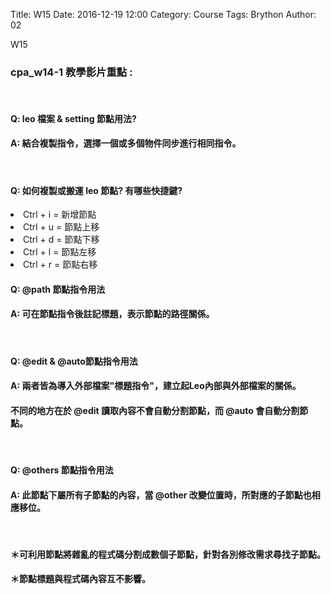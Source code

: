 Title: W15 
Date: 2016-12-19 12:00
Category: Course
Tags: Brython
Author: 02

W15

<h3>cpa_w14-1 教學影片重點 : </h3>
<br>
<h4><strong>Q: leo 檔案 & setting 節點用法?</strong></h4>
<h4>A: 結合複製指令，選擇一個或多個物件同步進行相同指令。</h4>
<br>
<h4><strong>Q: 如何複製或搬運 leo 節點? 有哪些快捷鍵? </strong></h4>
<li>Ctrl + i = 新增節點
<li>Ctrl + u = 節點上移
<li>Ctrl + d = 節點下移
<li>Ctrl + l = 節點左移
<li>Ctrl + r = 節點右移
<br>
<h4><strong>Q: @path 節點指令用法</strong></h4>
<h4>A: 可在節點指令後註記標題，表示節點的路徑關係。</h4>
<br>
<h4><strong>Q: @edit & @auto節點指令用法</strong></h4>
<h4>A: 兩者皆為導入外部檔案"標題指令"，建立起Leo內部與外部檔案的關係。</h4>
<h4>不同的地方在於 @edit 讀取內容不會自動分割節點，而 @auto 會自動分割節點。</h4>
<br>
<h4><strong>Q: @others 節點指令用法</strong></h4>
<h4>A: 此節點下屬所有子節點的內容，當 @other 改變位置時，所對應的子節點也相應移位。</h4>
<br>
<h4><strong>＊可利用節點將雜亂的程式碼分割成數個子節點，針對各別修改需求尋找子節點。</strong></h4>
<h4><strong>＊節點標題與程式碼內容互不影響。</strong></h4>

